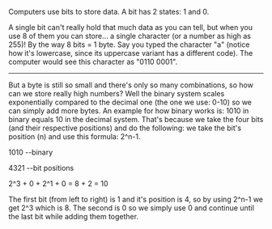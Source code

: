 Computers use bits to store data. A bit has 2 states: 1 and 0.

A single bit can't really hold that much data as you can tell, but when you use 8 of them you can store... a single character (or a number as high as 255)! By the way 8 bits = 1 byte.
Say you typed the character "a" (notice how it's lowercase, since its uppercase variant has a different code). The computer would see this character as "0110 0001".

---

But a byte is still so small and there's only so many combinations, so how can we store really high numbers? Well the binary system scales exponentially compared to the decimal one (the one we use: 0-10) so we can simply add more bytes. An example for how binary works is: 1010 in binary equals 10 in the decimal system. That's because we take the four bits (and their respective positions) and do the following:
we take the bit's position (n) and use this formula: 2^n-1.

1010 --binary

4321 --bit positions

2^3 + 0 + 2^1 + 0 = 8 + 2 = 10

The first bit (from left to right) is 1 and it's position is 4, so by using 2^n-1 we get 2^3 which is 8. The second is 0 so we simply use 0 and continue until the last bit while adding them together.

